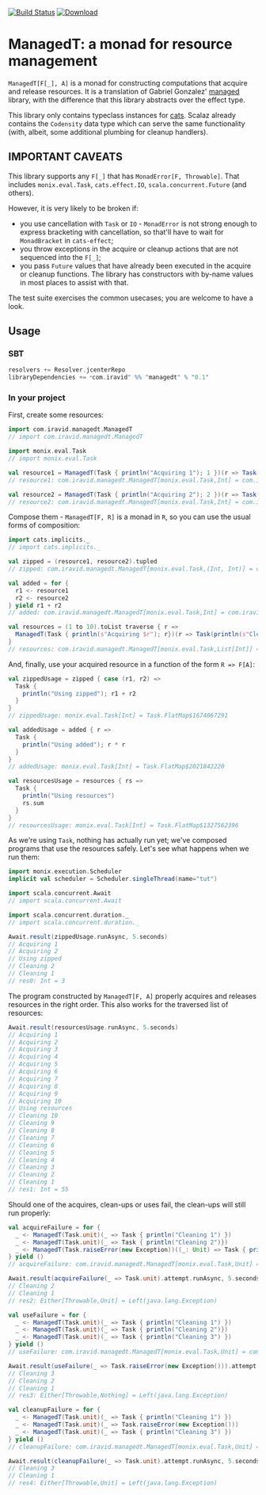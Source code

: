 [![Build Status](https://travis-ci.org/iravid/managedt.svg?branch=master)](https://travis-ci.org/iravid/managedt)
[![Download](https://api.bintray.com/packages/iravid/maven/managedt/images/download.svg) ](https://bintray.com/iravid/maven/managedt/_latestVersion)

# ManagedT: a monad for resource management

`ManagedT[F[_], A]` is a monad for constructing computations that acquire and
release resources. It is a translation of Gabriel Gonzalez'
[managed](https://hackage.haskell.org/package/managed) library, with the
difference that this library abstracts over the effect type.

This library only contains typeclass instances for
[cats](github.com/typelevel/cats). Scalaz already contains the `Codensity` data
type which can serve the same functionality (with, albeit, some additional
plumbing for cleanup handlers).

## IMPORTANT CAVEATS

This library supports any `F[_]` that has `MonadError[F, Throwable]`. That
includes `monix.eval.Task`, `cats.effect.IO`, `scala.concurrent.Future` (and
others). 

However, it is very likely to be broken if:
- you use cancellation with `Task` or `IO` - `MonadError` is not strong enough to express
  bracketing with cancellation, so that'll have to wait for `MonadBracket` in
  `cats-effect`;
- you throw exceptions in the acquire or cleanup actions that are not sequenced
  into the `F[_]`;
- you pass `Future` values that have already been executed in the acquire or
  cleanup functions. The library has constructors with by-name values in most
  places to assist with that.

The test suite exercises the common usecases; you are welcome to have a look.

## Usage

### SBT

```scala
resolvers += Resolver.jcenterRepo
libraryDependencies += ״com.iravid" %% "managedt" % "0.1"
```

### In your project

First, create some resources:

```scala
import com.iravid.managedt.ManagedT
// import com.iravid.managedt.ManagedT

import monix.eval.Task
// import monix.eval.Task

val resource1 = ManagedT(Task { println("Acquiring 1"); 1 })(r => Task(println(s"Cleaning $r")))
// resource1: com.iravid.managedt.ManagedT[monix.eval.Task,Int] = com.iravid.managedt.ManagedT$$anon$4@7a33d7a

val resource2 = ManagedT(Task { println("Acquiring 2"); 2 })(r => Task(println(s"Cleaning $r")))
// resource2: com.iravid.managedt.ManagedT[monix.eval.Task,Int] = com.iravid.managedt.ManagedT$$anon$4@6615cfaa
```

Compose them - `ManagedT[F, R]` is a monad in `R`, so you can use the usual forms of composition:
```scala
import cats.implicits._
// import cats.implicits._

val zipped = (resource1, resource2).tupled
// zipped: com.iravid.managedt.ManagedT[monix.eval.Task,(Int, Int)] = com.iravid.managedt.ManagedT$$anon$1$$anon$5@640dc942

val added = for {
  r1 <- resource1
  r2 <- resource2
} yield r1 + r2
// added: com.iravid.managedt.ManagedT[monix.eval.Task,Int] = com.iravid.managedt.ManagedT$$anon$1$$anon$5@9c99dfa

val resources = (1 to 10).toList traverse { r =>
  ManagedT(Task { println(s"Acquiring $r"); r})(r => Task(println(s"Cleaning $r")))
}
// resources: com.iravid.managedt.ManagedT[monix.eval.Task,List[Int]] = com.iravid.managedt.ManagedT$$anon$1$$anon$5@127a5af
```

And, finally, use your acquired resource in a function of the form `R => F[A]`:
```scala
val zippedUsage = zipped { case (r1, r2) => 
  Task {
    println("Using zipped"); r1 + r2 
  }
}
// zippedUsage: monix.eval.Task[Int] = Task.FlatMap$1674067291

val addedUsage = added { r => 
  Task {
    println("Using added"); r * r 
  }
}
// addedUsage: monix.eval.Task[Int] = Task.FlatMap$2021842220

val resourcesUsage = resources { rs => 
  Task {
    println("Using resources")
    rs.sum 
  }
}
// resourcesUsage: monix.eval.Task[Int] = Task.FlatMap$1327562396
```

As we're using `Task`, nothing has actually run yet; we've composed programs that use the resources safely. Let's see what happens when we run them:

```scala
import monix.execution.Scheduler
implicit val scheduler = Scheduler.singleThread(name="tut")
```

```scala
import scala.concurrent.Await
// import scala.concurrent.Await

import scala.concurrent.duration._
// import scala.concurrent.duration._

Await.result(zippedUsage.runAsync, 5.seconds)
// Acquiring 1
// Acquiring 2
// Using zipped
// Cleaning 2
// Cleaning 1
// res0: Int = 3
```

The program constructed by `ManagedT[F, A]` properly acquires and releases resources in the right order. This also works for the traversed list of resources:
```scala
Await.result(resourcesUsage.runAsync, 5.seconds)
// Acquiring 1
// Acquiring 2
// Acquiring 3
// Acquiring 4
// Acquiring 5
// Acquiring 6
// Acquiring 7
// Acquiring 8
// Acquiring 9
// Acquiring 10
// Using resources
// Cleaning 10
// Cleaning 9
// Cleaning 8
// Cleaning 7
// Cleaning 6
// Cleaning 5
// Cleaning 4
// Cleaning 3
// Cleaning 2
// Cleaning 1
// res1: Int = 55
```

Should one of the acquires, clean-ups or uses fail, the clean-ups will still run properly:
```scala
val acquireFailure = for {
  _ <- ManagedT(Task.unit)(_ => Task { println("Cleaning 1") })
  _ <- ManagedT(Task.unit)(_ => Task { println("Cleaning 2")})
  _ <- ManagedT(Task.raiseError(new Exception))((_: Unit) => Task { println("Cleaning 3") })
} yield ()
// acquireFailure: com.iravid.managedt.ManagedT[monix.eval.Task,Unit] = com.iravid.managedt.ManagedT$$anon$1$$anon$5@31bb2b58

Await.result(acquireFailure(_ => Task.unit).attempt.runAsync, 5.seconds)
// Cleaning 2
// Cleaning 1
// res2: Either[Throwable,Unit] = Left(java.lang.Exception)

val useFailure = for {
  _ <- ManagedT(Task.unit)(_ => Task { println("Cleaning 1") })
  _ <- ManagedT(Task.unit)(_ => Task { println("Cleaning 2")})
  _ <- ManagedT(Task.unit)(_ => Task { println("Cleaning 3") })
} yield ()
// useFailure: com.iravid.managedt.ManagedT[monix.eval.Task,Unit] = com.iravid.managedt.ManagedT$$anon$1$$anon$5@2dcc81a1

Await.result(useFailure(_ => Task.raiseError(new Exception())).attempt.runAsync, 5.seconds)
// Cleaning 3
// Cleaning 2
// Cleaning 1
// res3: Either[Throwable,Nothing] = Left(java.lang.Exception)

val cleanupFailure = for {
  _ <- ManagedT(Task.unit)(_ => Task { println("Cleaning 1") })
  _ <- ManagedT(Task.unit)(_ => Task.raiseError(new Exception()))
  _ <- ManagedT(Task.unit)(_ => Task { println("Cleaning 3") })
} yield ()
// cleanupFailure: com.iravid.managedt.ManagedT[monix.eval.Task,Unit] = com.iravid.managedt.ManagedT$$anon$1$$anon$5@53e218e1

Await.result(cleanupFailure(_ => Task.unit).attempt.runAsync, 5.seconds)
// Cleaning 3
// Cleaning 1
// res4: Either[Throwable,Unit] = Left(java.lang.Exception)
```
